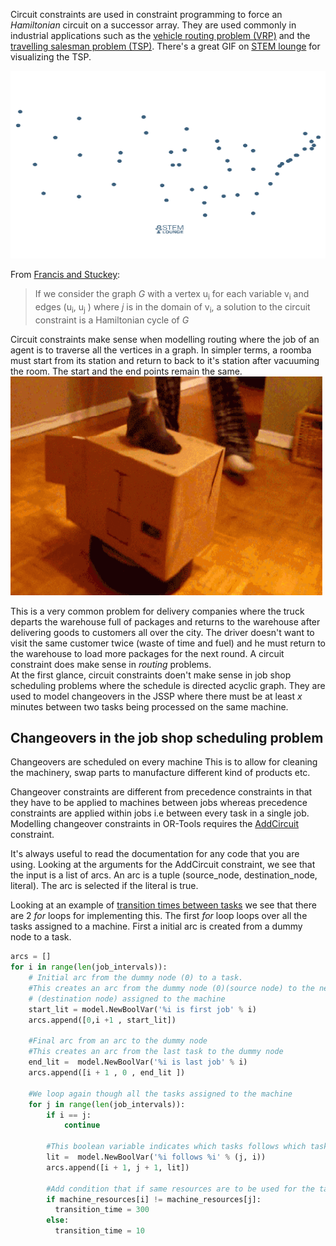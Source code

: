 Circuit constraints are used in constraint programming to force an *Hamiltonian* circuit on a successor array. They are used commonly in industrial applications such as the [vehicle routing problem (VRP)](https://en.wikipedia.org/wiki/Vehicle_routing_problem) and
the [travelling salesman problem (TSP)](https://en.wikipedia.org/wiki/Travelling_salesman_problem). There's a great GIF on [STEM lounge](https://stemlounge.com/animated-algorithms-for-the-traveling-salesman-problem/) for visualizing the TSP.

<img src="/assets/tsp_nearest_neighbor.gif" width="1000" height="300" />
<br>

From [Francis and Stuckey](https://people.eng.unimelb.edu.au/pstuckey/circuit/):<br>
>If we consider the graph *G* with a vertex u<sub>i</sub> for each variable v<sub>i</sub> and edges (u<sub>i</sub>, u<sub>j</sub> ) where *j* is in the domain of v<sub>i</sub>, a solution to the circuit constraint is a Hamiltonian cycle of *G* <br>

Circuit constraints make sense when modelling routing where the job of an agent is to traverse all the vertices in a graph. In simpler terms, a roomba must start from its station and return to back to it's station after vacuuming the room.
The start and the end points remain the same. <br>
<img src="/assets/cat_roomba_vrp.gif" width="500" height="350" />
<br>

This is a very common problem for delivery companies where the truck departs the warehouse full of packages and returns to the warehouse after delivering goods to customers all over the city. The driver doesn't want to visit the same customer twice (waste of time and fuel) and he must return to the warehouse to load more packages for the next round.
A circuit constraint does make sense in *routing* problems. <br>
At the first glance, circuit constraints doen't make sense in job shop scheduling problems where the schedule is directed acyclic graph. 
They are used to model changeovers in the JSSP where there must be at least *x* minutes between two tasks being processed on the same machine. <br>

## Changeovers in the job shop scheduling problem

Changeovers are scheduled on every machine  This is to allow for cleaning the machinery, swap parts to manufacture different kind of products etc.<br>

Changeover constraints are different from precedence constraints in that they have to be applied to machines between jobs whereas precedence constraints are applied within jobs i.e between every task in a single job. 
Modelling changeover constraints in OR-Tools requires the [AddCircuit](https://developers.google.com/optimization/reference/python/sat/python/cp_model#addcircuit) constraint.

It's always useful to read the documentation for any code that you are using. Looking at the arguments for the AddCircuit constraint, we see that the input is a list of arcs. An arc is a tuple (source_node, destination_node, literal). The arc is selected if the literal is true.  <br>

Looking at an example of [transition times between tasks](https://github.com/google/or-tools/blob/stable/examples/python/jobshop_ft06_distance_sat.py) we see that there are 2 *for* loops for implementing this. The first *for* loop loops over all the tasks assigned to a machine. First a initial arc is created from a dummy node to a task.  

```python
arcs = []
for i in range(len(job_intervals)):
    # Initial arc from the dummy node (0) to a task.
    #This creates an arc from the dummy node (0)(source node) to the next task 
    # (destination node) assigned to the machine  
    start_lit = model.NewBoolVar('%i is first job' % i)
    arcs.append([0,i +1 , start_lit])

    #Final arc from an arc to the dummy node
    #This creates an arc from the last task to the dummy node
    end_lit =  model.NewBoolVar('%i is last job' % i)
    arcs.append([i + 1 , 0 , end_lit ])

    #We loop again though all the tasks assigned to the machine
    for j in range(len(job_intervals)):
        if i == j:
            continue

        #This boolean variable indicates which tasks follows which task
        lit =  model.NewBoolVar('%i follows %i' % (j, i))
        arcs.append([i + 1, j + 1, lit])
        
        #Add condition that if same resources are to be used for the task then block 300 minutes for cleaning
        if machine_resources[i] != machine_resources[j]:
          transition_time = 300
        else:
          transition_time = 10
      
```
